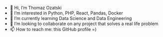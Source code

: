 - 👋 Hi, I’m Thomaz Ozatski
- 👀 I’m interested in Python, PHP, React, Pandas, Docker
- 🌱 I’m currently learning Data Science and Data Engineering
- 💞️ I’m looking to collaborate on any project that solves a real life problem
- 📫 How to reach me: this GitHub profile =)

<!---
ozatski/ozatski is a ✨ special ✨ repository because its `README.md` (this file) appears on your GitHub profile.
You can click the Preview link to take a look at your changes.
--->
